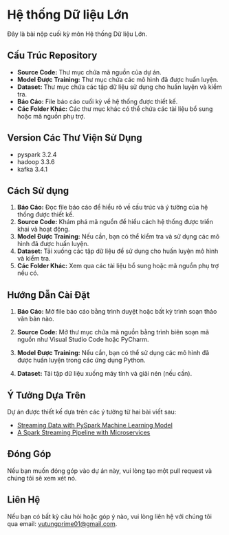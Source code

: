 # Hệ thống Dữ liệu Lớn

Đây là bài nộp cuối kỳ môn Hệ thống Dữ liệu Lớn.

## Cấu Trúc Repository

- **Source Code:** Thư mục chứa mã nguồn của dự án.
- **Model Được Training:** Thư mục chứa các mô hình đã được huấn luyện.
- **Dataset:** Thư mục chứa các tập dữ liệu sử dụng cho huấn luyện và kiểm tra.
- **Báo Cáo:** File báo cáo cuối kỳ về hệ thống được thiết kế.
- **Các Folder Khác:** Các thư mục khác có thể chứa các tài liệu bổ sung hoặc mã nguồn phụ trợ.

## Version Các Thư Viện Sử Dụng

- pyspark 3.2.4
- hadoop 3.3.6
- kafka 3.4.1


## Cách Sử dụng

1. **Báo Cáo:** Đọc file báo cáo để hiểu rõ về cấu trúc và ý tưởng của hệ thống được thiết kế.
2. **Source Code:** Khám phá mã nguồn để hiểu cách hệ thống được triển khai và hoạt động.
3. **Model Được Training:** Nếu cần, bạn có thể kiểm tra và sử dụng các mô hình đã được huấn luyện.
4. **Dataset:** Tải xuống các tập dữ liệu để sử dụng cho huấn luyện mô hình và kiểm tra.
5. **Các Folder Khác:** Xem qua các tài liệu bổ sung hoặc mã nguồn phụ trợ nếu có.

## Hướng Dẫn Cài Đặt

1. **Báo Cáo:** Mở file báo cáo bằng trình duyệt hoặc bất kỳ trình soạn thảo văn bản nào.
2. **Source Code:** Mở thư mục chứa mã nguồn bằng trình biên soạn mã nguồn như Visual Studio Code hoặc PyCharm.
3. **Model Được Training:** Nếu cần, bạn có thể sử dụng các mô hình đã được huấn luyện trong các ứng dụng Python.

4. **Dataset:** Tải tập dữ liệu xuống máy tính và giải nén (nếu cần).
## Ý Tưởng Dựa Trên

Dự án được thiết kế dựa trên các ý tưởng từ hai bài viết sau:

- [Streaming Data with PySpark Machine Learning Model](https://www.analyticsvidhya.com/blog/2019/12/streaming-data-pyspark-machine-learning-model/)
- [A Spark Streaming Pipeline with Microservices](https://mherzog01.medium.com/a-spark-streaming-pipeline-with-microservices-c2cfc42dda9f)

## Đóng Góp

Nếu bạn muốn đóng góp vào dự án này, vui lòng tạo một pull request và chúng tôi sẽ xem xét nó.

## Liên Hệ

Nếu bạn có bất kỳ câu hỏi hoặc góp ý nào, vui lòng liên hệ với chúng tôi qua email: vutungprime01@gmail.com.

